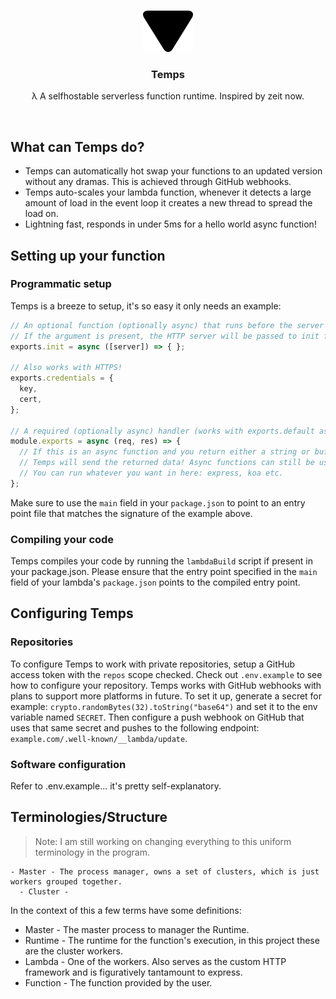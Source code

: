 <br />
<p align="center">
  <a href="">
    <img src="assets/Temps.png" alt="Logo" width="80" height="66">
  </a>

  <h3 align="center">Temps</h3>

  <p align="center">
   λ A selfhostable serverless function runtime. Inspired by zeit now.
  </p>
</p>

<br>

## What can Temps do?

- Temps can automatically hot swap your functions to an updated version without any dramas. This is achieved through GitHub webhooks.
- Temps auto-scales your lambda function, whenever it detects a large amount of load in the event loop it creates a new thread to spread the load on.
- Lightning fast, responds in under 5ms for a hello world async function!

## Setting up your function

### Programmatic setup

Temps is a breeze to setup, it's so easy it only needs an example:
```js
// An optional function (optionally async) that runs before the server listens is executed.
// If the argument is present, the HTTP server will be passed to init for your usage.
exports.init = async ([server]) => { };

// Also works with HTTPS!
exports.credentials = {
  key,
  cert,
};

// A required (optionally async) handler (works with exports.default as well).
module.exports = async (req, res) => {
  // If this is an async function and you return either a string or buffer here
  // Temps will send the returned data! Async functions can still be used without this behavior.
  // You can run whatever you want in here: express, koa etc.
};
```

Make sure to use the `main` field in your `package.json` to point to an entry point file that matches the signature of the example above.

### Compiling your code

Temps compiles your code by running the `lambdaBuild` script if present in your package.json.
Please ensure that the entry point specified in the `main` field of your lambda's `package.json` points to the compiled entry point.

## Configuring Temps

### Repositories

To configure Temps to work with private repositories, setup a GitHub access token with the `repos` scope checked.
Check out `.env.example` to see how to configure your repository.
Temps works with GitHub webhooks with plans to support more platforms in future.
To set it up, generate a secret for example: `crypto.randomBytes(32).toString("base64")`
and set it to the env variable named `SECRET`.
Then configure a push webhook on GitHub that uses that same secret and pushes to the following endpoint: `example.com/.well-known/__lambda/update`.

### Software configuration
Refer to .env.example... it's pretty self-explanatory.

## Terminologies/Structure

> Note: I am still working on changing everything to this uniform terminology in the program.

```
- Master - The process manager, owns a set of clusters, which is just workers grouped together.
  - Cluster - 
```

In the context of this a few terms have some definitions:
- Master - The master process to manager the Runtime.
- Runtime - The runtime for the function's execution, in this project these are the cluster workers.
- Lambda - One of the workers. Also serves as the custom HTTP framework and is figuratively tantamount to express.
- Function - The function provided by the user.
